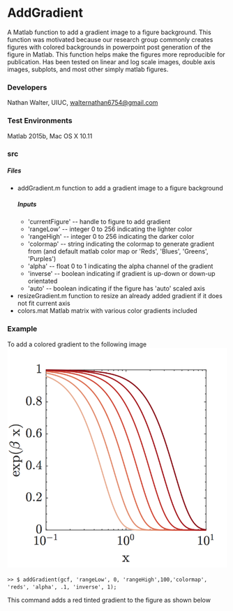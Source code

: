 # AddGradient
A Matlab function to add a gradient image to a figure background.  This function was motivated because our research group commonly creates figures with colored backgrounds in powerpoint post generation of the figure in Matlab.  This function helps make the figures more reproducible for publication.
Has been tested on linear and log scale images, double axis images, subplots, and most other simply matlab figures.

### Developers
Nathan Walter, UIUC, walternathan6754@gmail.com

### Test Environments
Matlab 2015b, Mac OS X 10.11

### src
##### Files
* addGradient.m
    function to add a gradient image to a figure background
    ##### Inputs
    * 'currentFigure' -- handle to figure to add gradient
    * 'rangeLow'      -- integer 0 to 256 indicating the lighter color
    * 'rangeHigh'     -- integer 0 to 256 indicating the darker color
    * 'colormap'      -- string indicating the colormap to generate gradient from (and default matlab color map or 'Reds', 'Blues', 'Greens', 'Purples')
    * 'alpha'         -- float 0 to 1 indicating the alpha channel of the gradient
    * 'inverse'       -- boolean indicating if gradient is up-down or down-up orientated
    * 'auto'          -- boolean indicating if the figure has 'auto' scaled axis
* resizeGradient.m
    function to resize an already added gradient if it does not fit current axis
* colors.mat
    Matlab matrix with various color gradients included

### Example
To add a colored gradient to the following image
![no_gradient](./images/no_gradient.png)

`>> $ addGradient(gcf, 'rangeLow', 0, 'rangeHigh',100,'colormap', 'reds', 'alpha', .1, 'inverse', 1);`

This command adds a red tinted gradient to the figure as shown below